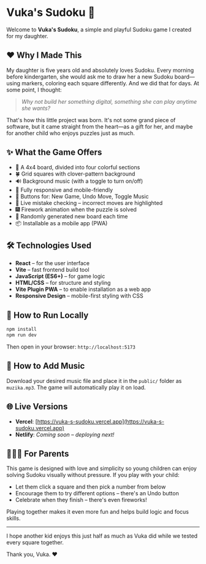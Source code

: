 # Vuka's Sudoku 🎀

Welcome to **Vuka's Sudoku**, a simple and playful Sudoku game I created for my daughter.

## ❤️ Why I Made This

My daughter is five years old and absolutely loves Sudoku. Every morning before kindergarten, she would ask me to draw her a new Sudoku board—using markers, coloring each square differently. And we did that for days. At some point, I thought:

> *Why not build her something digital, something she can play anytime she wants?*

That's how this little project was born. It's not some grand piece of software, but it came straight from the heart—as a gift for her, and maybe for another child who enjoys puzzles just as much.

## ✨ What the Game Offers

* 🎨 A 4x4 board, divided into four colorful sections
* 🍀 Grid squares with clover-pattern background
* 🔊 Background music (with a toggle to turn on/off)
* 📱 Fully responsive and mobile-friendly
* 🔁 Buttons for: New Game, Undo Move, Toggle Music
* 🧠 Live mistake checking – incorrect moves are highlighted
* 🎆 Firework animation when the puzzle is solved
* 🧩 Randomly generated new board each time
* 📦 Installable as a mobile app (PWA)

## 🛠️ Technologies Used

* **React** – for the user interface
* **Vite** – fast frontend build tool
* **JavaScript (ES6+)** – for game logic
* **HTML/CSS** – for structure and styling
* **Vite Plugin PWA** – to enable installation as a web app
* **Responsive Design** – mobile-first styling with CSS

## 🚀 How to Run Locally

```bash
npm install
npm run dev
```

Then open in your browser: `http://localhost:5173`

## 📂 How to Add Music

Download your desired music file and place it in the `public/` folder as `muzika.mp3`. The game will automatically play it on load.

## 🌐 Live Versions

* **Vercel**: [https://vuka-s-sudoku.vercel.app](https://vuka-s-sudoku.vercel.app)
* **Netlify**: *Coming soon – deploying next!*

## 👨‍👩‍👧 For Parents

This game is designed with love and simplicity so young children can enjoy solving Sudoku visually without pressure. If you play with your child:

* Let them click a square and then pick a number from below
* Encourage them to try different options – there's an Undo button
* Celebrate when they finish – there's even fireworks!

Playing together makes it even more fun and helps build logic and focus skills.

---

I hope another kid enjoys this just half as much as Vuka did while we tested every square together.

Thank you, Vuka. ❤️
